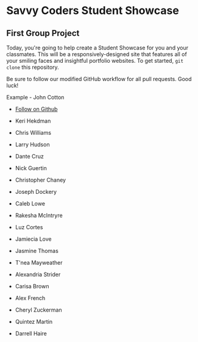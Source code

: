 # Savvy Coders Student Showcase
## First Group Project

Today, you're going to help create a Student Showcase for you and your classmates. This will be a responsively-designed site that features all of your smiling faces and insightful portfolio websites. To get started, `git clone` this repository.

Be sure to follow our modified GitHub workflow for all pull requests. Good luck!

Example - John Cotton

+ [Follow on Github]("https://github.com/thejohncotton")

+ Keri Hekdman
+ Chris Williams
+ Larry Hudson
+ Dante Cruz
+ Nick Guertin
+ Christopher Chaney
+ Joseph Dockery
+ Caleb Lowe
+ Rakesha McIntryre
+ Luz Cortes
+ Jamiecia Love
+ Jasmine Thomas
+ T'nea Mayweather
+ Alexandria Strider
+ Carisa Brown
+ Alex French
+ Cheryl Zuckerman
+ Quintez Martin
+ Darrell Haire

